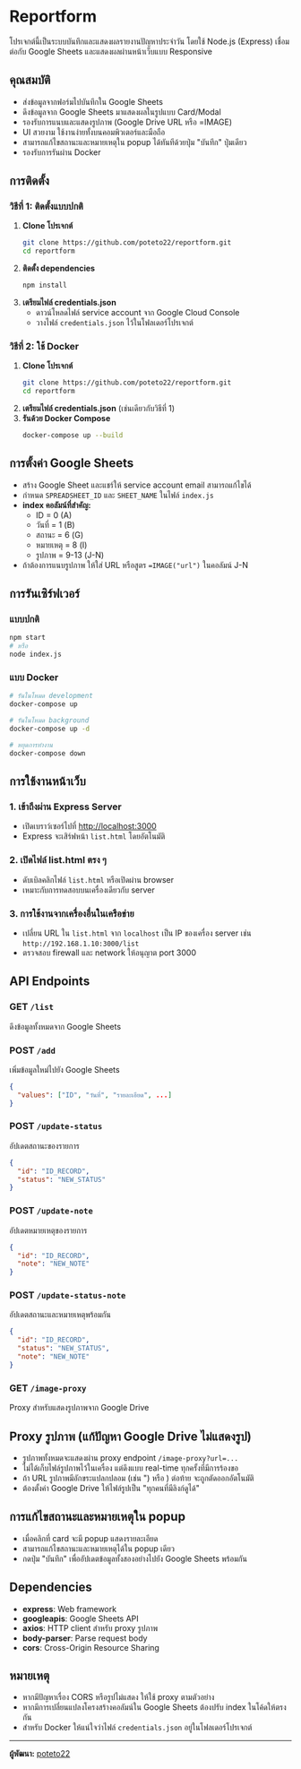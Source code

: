 # Reportform

โปรเจกต์นี้เป็นระบบบันทึกและแสดงผลรายงานปัญหาประจำวัน โดยใช้ Node.js (Express) เชื่อมต่อกับ Google Sheets และแสดงผลผ่านหน้าเว็บแบบ Responsive

## คุณสมบัติ
- ส่งข้อมูลจากฟอร์มไปบันทึกใน Google Sheets
- ดึงข้อมูลจาก Google Sheets มาแสดงผลในรูปแบบ Card/Modal
- รองรับการแนบและแสดงรูปภาพ (Google Drive URL หรือ =IMAGE)
- UI สวยงาม ใช้งานง่ายทั้งบนคอมพิวเตอร์และมือถือ
- สามารถแก้ไขสถานะและหมายเหตุใน popup ได้ทันทีด้วยปุ่ม "บันทึก" ปุ่มเดียว
- รองรับการรันผ่าน Docker

## การติดตั้ง

### วิธีที่ 1: ติดตั้งแบบปกติ
1. **Clone โปรเจกต์**
   ```bash
   git clone https://github.com/poteto22/reportform.git
   cd reportform
   ```
2. **ติดตั้ง dependencies**
   ```bash
   npm install
   ```
3. **เตรียมไฟล์ credentials.json**
   - ดาวน์โหลดไฟล์ service account จาก Google Cloud Console
   - วางไฟล์ `credentials.json` ไว้ในโฟลเดอร์โปรเจกต์

### วิธีที่ 2: ใช้ Docker
1. **Clone โปรเจกต์**
   ```bash
   git clone https://github.com/poteto22/reportform.git
   cd reportform
   ```
2. **เตรียมไฟล์ credentials.json** (เช่นเดียวกับวิธีที่ 1)
3. **รันด้วย Docker Compose**
   ```bash
   docker-compose up --build
   ```

## การตั้งค่า Google Sheets
- สร้าง Google Sheet และแชร์ให้ service account email สามารถแก้ไขได้
- กำหนด `SPREADSHEET_ID` และ `SHEET_NAME` ในไฟล์ `index.js`
- **index คอลัมน์ที่สำคัญ:**
  - ID = 0 (A)
  - วันที่ = 1 (B)
  - สถานะ = 6 (G)
  - หมายเหตุ = 8 (I)
  - รูปภาพ = 9-13 (J-N)
- ถ้าต้องการแนบรูปภาพ ให้ใส่ URL หรือสูตร `=IMAGE("url")` ในคอลัมน์ J-N

## การรันเซิร์ฟเวอร์

### แบบปกติ
```bash
npm start
# หรือ
node index.js
```

### แบบ Docker
```bash
# รันในโหมด development
docker-compose up

# รันในโหมด background
docker-compose up -d

# หยุดการทำงาน
docker-compose down
```

## การใช้งานหน้าเว็บ
### 1. เข้าถึงผ่าน Express Server
- เปิดเบราว์เซอร์ไปที่ [http://localhost:3000](http://localhost:3000)
- Express จะเสิร์ฟหน้า `list.html` โดยอัตโนมัติ

### 2. เปิดไฟล์ list.html ตรง ๆ
- ดับเบิลคลิกไฟล์ `list.html` หรือเปิดผ่าน browser
- เหมาะกับการทดสอบบนเครื่องเดียวกับ server

### 3. การใช้งานจากเครื่องอื่นในเครือข่าย
- เปลี่ยน URL ใน `list.html` จาก `localhost` เป็น IP ของเครื่อง server เช่น `http://192.168.1.10:3000/list`
- ตรวจสอบ firewall และ network ให้อนุญาต port 3000

## API Endpoints

### GET `/list`
ดึงข้อมูลทั้งหมดจาก Google Sheets

### POST `/add`
เพิ่มข้อมูลใหม่ไปยัง Google Sheets
```json
{
  "values": ["ID", "วันที่", "รายละเอียด", ...]
}
```

### POST `/update-status`
อัปเดตสถานะของรายการ
```json
{
  "id": "ID_RECORD",
  "status": "NEW_STATUS"
}
```

### POST `/update-note`
อัปเดตหมายเหตุของรายการ
```json
{
  "id": "ID_RECORD",
  "note": "NEW_NOTE"
}
```

### POST `/update-status-note`
อัปเดตสถานะและหมายเหตุพร้อมกัน
```json
{
  "id": "ID_RECORD",
  "status": "NEW_STATUS",
  "note": "NEW_NOTE"
}
```

### GET `/image-proxy`
Proxy สำหรับแสดงรูปภาพจาก Google Drive

## Proxy รูปภาพ (แก้ปัญหา Google Drive ไม่แสดงรูป)
- รูปภาพทั้งหมดจะแสดงผ่าน proxy endpoint `/image-proxy?url=...`
- ไม่ได้เก็บไฟล์รูปภาพไว้ในเครื่อง แต่ดึงแบบ real-time ทุกครั้งที่มีการร้องขอ
- ถ้า URL รูปภาพมีอักขระแปลกปลอม (เช่น ") หรือ ) ต่อท้าย จะถูกตัดออกอัตโนมัติ
- ต้องตั้งค่า Google Drive ให้ไฟล์รูปเป็น "ทุกคนที่มีลิงก์ดูได้"

## การแก้ไขสถานะและหมายเหตุใน popup
- เมื่อคลิกที่ card จะมี popup แสดงรายละเอียด
- สามารถแก้ไขสถานะและหมายเหตุได้ใน popup เดียว
- กดปุ่ม "บันทึก" เพื่ออัปเดตข้อมูลทั้งสองอย่างไปยัง Google Sheets พร้อมกัน

## Dependencies
- **express**: Web framework
- **googleapis**: Google Sheets API
- **axios**: HTTP client สำหรับ proxy รูปภาพ
- **body-parser**: Parse request body
- **cors**: Cross-Origin Resource Sharing

## หมายเหตุ
- หากมีปัญหาเรื่อง CORS หรือรูปไม่แสดง ให้ใช้ proxy ตามตัวอย่าง
- หากมีการเปลี่ยนแปลงโครงสร้างคอลัมน์ใน Google Sheets ต้องปรับ index ในโค้ดให้ตรงกัน
- สำหรับ Docker ให้แน่ใจว่าไฟล์ `credentials.json` อยู่ในโฟลเดอร์โปรเจกต์

---

**ผู้พัฒนา:** [poteto22](https://github.com/poteto22) 